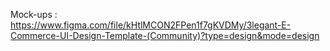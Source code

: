 Mock-ups : https://www.figma.com/file/kHtlMCON2FPen1f7gKVDMy/3legant-E-Commerce-UI-Design-Template-(Community)?type=design&mode=design
